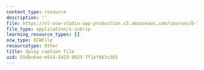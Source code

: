 ```yaml
---
content_type: resource
description: ''
file: https://ol-ocw-studio-app-production.s3.amazonaws.com/courses/8-701-introduction-to-nuclear-and-particle-physics-fall-2020/55dbc6aee914542998237f1ef8b1c303_1LBAOxm8QOE.vtt
file_type: application/x-subrip
learning_resource_types: []
ocw_type: OCWFile
resourcetype: Other
title: 3play caption file
uid: 55dbc6ae-e914-5429-9823-7f1ef8b1c303
---
```

